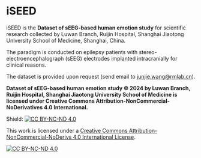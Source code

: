 # iSEED

iSEED is the **Dataset of sEEG-based human emotion study** for scientific research collected by Luwan Branch, Ruijin Hospital, Shanghai Jiaotong University School of Medicine, Shanghai, China.

The paradigm is conducted on epilepsy patients with stereo-electroencephalograph (sEEG) electrodes implanted intracranially for clinical reasons.

The dataset is provided upon request (send email to junjie.wang@rmlab.cn).

**Dataset of sEEG-based human emotion study © 2024 by Luwan Branch, Ruijin Hospital, Shanghai Jiaotong University School of Medicine is licensed under Creative Commons Attribution-NonCommercial-NoDerivatives 4.0 International.**

Shield: [![CC BY-NC-ND 4.0][cc-by-nc-nd-shield]][cc-by-nc-nd]

This work is licensed under a
[Creative Commons Attribution-NonCommercial-NoDerivs 4.0 International License][cc-by-nc-nd].

[![CC BY-NC-ND 4.0][cc-by-nc-nd-image]][cc-by-nc-nd]

[cc-by-nc-nd]: http://creativecommons.org/licenses/by-nc-nd/4.0/
[cc-by-nc-nd-image]: https://licensebuttons.net/l/by-nc-nd/4.0/88x31.png
[cc-by-nc-nd-shield]: https://img.shields.io/badge/License-CC%20BY--NC--ND%204.0-lightgrey.svg
